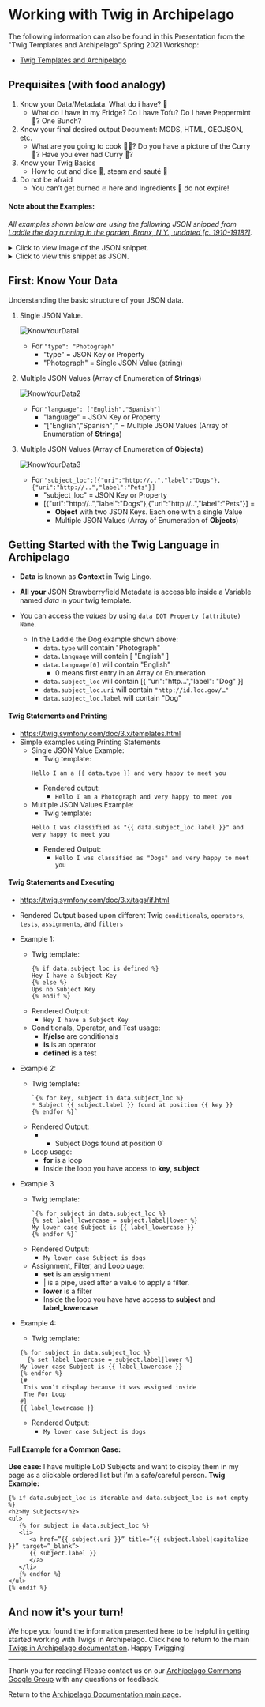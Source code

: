 # Working with Twig in Archipelago

The following information can also be found in this Presentation from the "Twig Templates and Archipelago" Spring 2021 Workshop:
- [Twig Templates and Archipelago](https://docs.google.com/presentation/d/1qgYYESR1eMWuPXkpFwLnFiWXVZAf9Lhhaafq6Z3E138/edit?usp=sharing)

## Prequisites (with food analogy)

1. Know your Data/Metadata. What do i have? :thinking:
	- What do I have in my Fridge? Do I have Tofu? Do I have Peppermint :candy:? One Bunch?
2. Know your final desired output Document: MODS, HTML, GEOJSON, etc. 
	- What are you going to cook :cook:? Do you have a picture of the Curry :curry:? Have you ever had Curry :stew:?
3. Know your Twig Basics
	- How to cut and dice :knife:, steam and sauté :bowl_with_spoon:
4. Do not be afraid
	- You can’t get burned :fire: here and Ingredients :strawberry: do not expire!

#### Note about the Examples:
_All examples shown below are using the following JSON snipped from [Laddie the dog running in the garden, Bronx, N.Y., undated [c. 1910-1918?]](https://archipelago.nyc/do/17355bdb-d784-4037-96fe-5c160296e639)._

<details><summary>Click to view image of the JSON snippet.</summary>
  <span>

![LaddieJSON](../imgs/LaddieJSON.png)

</span>
</details> 

<details><summary>Click to view this snippet as JSON.</summary>
  <span>

```json
{
    "type": "Photograph",
    "label": "Laddie the dog running in the garden, Bronx, N.Y., undated [c. 1910-1918?]",
    "owner": "New-York Historical Society, 170 Central Park West, New York, NY 10024, 212-873-3400.",
    "rights": "This digital image may be used for educational or scholarly purposes without restriction. Commercial and other uses of the item are prohibited without prior written permission from the New-York Historical Society. For more information, please visit the New-York Historical Society's Rights and Reproductions Department web page at http:\/\/www.nyhistory.org\/about\/rights-reproductions",
    "language": [
        "English"
    ],
    "documents": [],
    "publisher": "",
    "ismemberof": "111",
    "creator_lod": [
        {
            "name_uri": "",
            "role_uri": "http:\/\/id.loc.gov\/vocabulary\/relators\/pht",
            "agent_type": "personal",
            "name_label": "Stonebridge, George Ehler",
            "role_label": "Photographer"
        }
    ],
    "description": "George Ehler Stonebridge (d. 1941) was an amateur photographer who lived and worked in the Bronx, New York.",
    "subject_loc": [
        {
            "uri": "http:\/\/id.loc.gov\/authorities\/subjects\/sh85038796",
            "label": "Dogs"
        }
    ],
    "date_created": "1910-01-01"
}
```

</span>
</details>  	

## First: Know Your Data
Understanding the basic structure of your JSON data. 

1. Single JSON Value.

	![KnowYourData1](../imgs/KnowYourData1.png)
	- For `"type": "Photograph"`
		- "type" = JSON Key or Property
		- "Photograph" = Single JSON Value (string)

2. Multiple JSON Values (Array of Enumeration of **Strings**)

	![KnowYourData2](../imgs/KnowYourData2.png)
	- For `"language": ["English","Spanish"]`
		- "language" = JSON Key or Property
		- "["English","Spanish"]" = Multiple JSON Values (Array of Enumeration of **Strings**)

3. Multiple JSON Values	(Array of Enumeration of **Objects**)

	![KnowYourData3](../imgs/KnowYourData3.png)
	- For `"subject_loc":[{"uri":"http://..","label":"Dogs"},{"uri":"http://..","label":"Pets"}]`
		- "subject_loc" = JSON Key or Property
		- [{"uri":"http://..","label":"Dogs"},{"uri":"http://..","label":"Pets"}] =
			- **Object** with two JSON Keys. Each one with a single Value
			- Multiple JSON Values (Array of Enumeration of **Objects**)

## Getting Started with the Twig Language in Archipelago

- **Data** is known as **Context** in Twig Lingo.

- **All your** JSON Strawberryfield Metadata is accessible inside a Variable named _data_ in your twig template. 

- You can access the _values_ by using `data DOT Property (attribute) Name`.
	- In the Laddie the Dog example shown above:
		- `data.type` will contain "Photograph"
		- `data.language` will contain [ "English" ]
		- `data.language[0]` will contain "English" 
			- 0 means first entry in an Array or Enumeration
		- `data.subject_loc` will contain [{ "uri":"http…","label": "Dog" }]
		- `data.subject_loc.uri` will contain `"http://id.loc.gov/…"`
		- `data.subject_loc.label` will contain "Dog"

#### Twig Statements and Printing 
- https://twig.symfony.com/doc/3.x/templates.html
- Simple examples using Printing Statements
	- Single JSON Value Example:
		- Twig template: 
		 ```twig
		 Hello I am a {{ data.type }} and very happy to meet you
		 ````
		- Rendered output:
			- `Hello I am a Photograph and very happy to meet you`
	- Multiple JSON Values Example:
		- Twig template:
		```twig
		Hello I was classified as "{{ data.subject_loc.label }}" and very happy to meet you
		````
		- Rendered Output:
			- `Hello I was classified as "Dogs" and very happy to meet you`

#### Twig Statements and Executing
- https://twig.symfony.com/doc/3.x/tags/if.html
- Rendered Output based upon different Twig `conditionals`, `operators`, `tests`, `assignments`, and `filters`

- Example 1:
	- Twig template:
		```twig
		{% if data.subject_loc is defined %}
		Hey I have a Subject Key
		{% else %}
		Ups no Subject Key
		{% endif %}
		```
	- Rendered Output:
		- `Hey I have a Subject Key`
	- Conditionals, Operator, and Test usage:
		- **If/else** are conditionals
		- **is** is an operator
		- **defined** is a test	

- Example 2:
	- Twig template:
		```twig
		`{% for key, subject in data.subject_loc %}
		* Subject {{ subject.label }} found at position {{ key }}
		{% endfor %}`
		````
	- Rendered Output:
		- * Subject Dogs found at position 0`
	- Loop usage:	
		- **for** is a loop
		- Inside the loop you have access to **key**, **subject**

- Example 3
	- Twig template:
		```twig
		`{% for subject in data.subject_loc %}
		{% set label_lowercase = subject.label|lower %}
		My lower case Subject is {{ label_lowercase }}
		{% endfor %}`
		````
	- Rendered Output:
		- `My lower case Subject is dogs`
	- Assignment, Filter, and Loop uage:	
		- **set** is an assignment 
		- | is a pipe, used after a value to apply a filter.
		- **lower** is a filter
		- Inside the loop you have have access to **subject** and **label_lowercase**

- Example 4:
	- Twig template: 
	```twig
	{% for subject in data.subject_loc %}
	  {% set label_lowercase = subject.label|lower %}
	My lower case Subject is {{ label_lowercase }}
	{% endfor %}
	{# 
	 This won’t display because it was assigned inside 
	 The For Loop
	#}
	{{ label_lowercase }}
	```
	- Rendered Output:
		- `My lower case Subject is dogs`

#### Full Example for a Common Case:

**Use case:** I have multiple LoD Subjects and want to display them in my page as a clickable ordered list but i’m a safe/careful person.
**Twig Example:**
```twig
{% if data.subject_loc is iterable and data.subject_loc is not empty %}
<h2>My Subjects</h2>
<ul>
   {% for subject in data.subject_loc %}
   <li>
      <a href=”{{ subject.uri }}” title=”{{ subject.label|capitalize }}” target=”_blank”>
      {{ subject.label }}
      </a>
   </li> 
   {% endfor %}
</ul>
{% endif %}
```
## And now it's your turn!

We hope you found the information presented here to be helpful in getting started working with Twigs in Archipelago. Click here to return to the main [Twigs in Archipelago documentation](../docs/metadatatwigs.md). Happy Twigging!

---

Thank you for reading! Please contact us on our [Archipelago Commons Google Group](https://groups.google.com/forum/#!forum/archipelago-commons) with any questions or feedback.

Return to the [Archipelago Documentation main page](../README.md).


